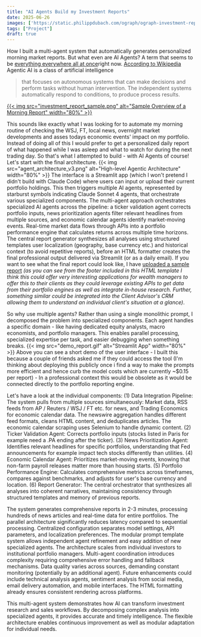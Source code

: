 ```yaml
---
title: "AI Agents Build my Investment Reports"
date: 2025-06-26
images: ['https://static.philippdubach.com/ograph/ograph-investment-report.jpg']
tags: ["Project"]
draft: true
---
```

How I built a multi-agent system that automatically generates personalized morning market reports. But what even are AI Agents? A term that seems to be [everything everywhere all at once](https://trends.google.com/trends/explore?date=today%205-y&q=Agentic%20AI&hl=en)right now. [According to Wikipedia](https://en.wikipedia.org/wiki/Agentic_AI) Agentic AI is a class of artificial intelligence
> that focuses on autonomous systems that can make decisions and perform tasks without human intervention. The independent systems automatically respond to conditions, to produce process results.

<a href="https://static.philippdubach.com/html/20250625_morning_report.html">
{{< img src="investment_report_sample.png" alt="Sample Overview of a Morning Report" width="80%" >}}</a>

This sounds like exactly what I was looking for to automate my morning routine of checking the WSJ, FT, local news, overnight market developments and asses todays economic events' impact on my portfolio.  Instead of doing all of this I would prefer to get a personalized daily report of what happened while I was asleep and what to watch for during the next trading day. So that's what I attempted to build - with AI Agents of course! Let's start with the final architecture.
{{< img src="agent_architecture_v3.png" alt="High-level Agentic Architecture" width="80%" >}}
 The interface is a Streamlit app (which I won't pretend I didn't build with Claude Code) where users can input or upload their current portfolio holdings. This then triggers multiple AI agents, represented by starburst symbols indicating Claude Sonnet 4 agents, that orchestrate various specialized components. The multi-agent approach orchestrates specialized AI agents across the pipeline: a ticker validation agent corrects portfolio inputs, news prioritization agents filter relevant headlines from multiple sources, and economic calendar agents identify market-moving events. Real-time market data flows through APIs into a portfolio performance engine that calculates returns across multiple time horizons. The central report generator synthesizes all analyses using structured templates user localization (geography, base currency etc.) and historical context (to avoid repetitive reports), before an HTML formatter creates the final professional output delivered via Streamlit (or as a daily email). If you want to see what the final report could look like, I have [uploaded a sample report](https://static.philippdubach.com/html/20250625_morning_report.html) _(as you can see from the footer included in this HTML template I think this could offer very interesting applications for wealth managers to offer this to their clients as they could leverage existing APIs to get data from their portfolio engines as well as integrate in-house research. Further, something similar could be integrated into the Client Advisor's CRM allowing them to understand an individual client's situation at a glance)_.

So why use multiple agents? Rather than using a single monolithic prompt, I decomposed the problem into specialized components. Each agent handles a specific domain - like having dedicated equity analysts, macro economists, and portfolio managers. This enables parallel processing, specialized expertise per task, and easier debugging when something breaks.
{{< img src="demo_report.gif" alt="Streamlit App" width="80%" >}}
Above you can see a short demo of the user interface - I built this because a couple of friends asked me if they could access the tool (I'm thinking about deploying this publicly once i find a way to make the prompts more efficient and hence curb the model costs which are currently ~$0.15 per report) - In a professional context this would be obsolete as it would be connected directly to the portfolio reporting engine.

Let's have a look at the individual components: (1) Data Integration Pipeline: The system pulls from multiple sources simultaneously: Market data, RSS feeds from AP / Reuters / WSJ / FT etc. for news, and Trading Economics for economic calendar data. The newswire aggregation handles different feed formats, cleans HTML content, and deduplicates articles. The economic calendar scraping uses Selenium to handle dynamic content. (2) Ticker Validation Agent: Corrects portfolio inputs (stocks listed in Paris for example need a .PA ending after the ticker). (3) News Prioritization Agent: Identifies relevant headlines for specific portfolios, understanding that Fed announcements for example impact tech stocks differently than utilities. (4) Economic Calendar Agent: Prioritizes market-moving events, knowing that non-farm payroll releases matter more than housing starts. (5) Portfolio Performance Engine: Calculates comprehensive metrics across timeframes, compares against benchmarks, and adjusts for user's base currency and location. (6) Report Generator: The central orchestrator that synthesizes all analyses into coherent narratives, maintaining consistency through structured templates and memory of previous reports.

The system generates comprehensive reports in 2-3 minutes, processing hundreds of news articles and real-time data for entire portfolios. The parallel architecture significantly reduces latency compared to sequential processing. Centralized configuration separates model settings, API parameters, and localization preferences. The modular prompt template system allows independent agent refinement and easy addition of new specialized agents. The architecture scales from individual investors to institutional portfolio managers.
Multi-agent coordination introduces complexity requiring comprehensive error handling and fallback mechanisms. Data quality varies across sources, demanding constant monitoring (potentially by an additional agent). Future enhancements could include technical analysis agents, sentiment analysis from social media, email delivery automation, and mobile interfaces. The HTML formatting already ensures consistent rendering across platforms.

This multi-agent system demonstrates how AI can transform investment research and sales workflows. By decomposing complex analysis into specialized agents, it provides  accurate and timely intelligence. The flexible architecture enables continuous improvement as well as modular adaptation for individual needs.